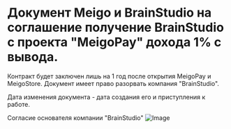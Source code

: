 # Документ Meigo и BrainStudio на соглашение получение BrainStudio с проекта "MeigoPay" дохода 1% с вывода.

Контракт будет заключен лишь на 1 год после открытия MeigoPay и MeigoStore.
Документ имеет право разорвать компания "BrainStudio".

Дата изменения документа - дата создания его и приступления к работе.

Согласие основателя компании "BrainStudio"
![Image]([https://cdn.pterodactyl.io/site-assets/pterodactyl_v1_demo.gif](https://sun9-88.userapi.com/impg/9nZht6bQaUtSd17SDCLQSiJ9xHDP0xBN7DlZ_A/3nva1iKrpM8.jpg?size=407x61&quality=96&sign=02767c05c0c7983cc1ee064d931c7453&type=album))

